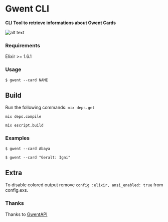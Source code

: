 # Gwent CLI
**CLI Tool to retrieve informations about Gwent Cards**

![alt text](https://i.imgur.com/Hyh5zQ7.png "Example")

### Requirements
Elixir >= 1.6.1

### Usage
`$ gwent --card NAME`

## Build

Run the following commands:
`mix deps.get`

`mix deps.compile`

`mix escript.build`

### Examples
`$ gwent --card Abaya`

`$ gwent --card "Geralt: Igni"`

## Extra
To disable colored output remove `config :elixir, ansi_enabled: true` from config.exs.

### Thanks
Thanks to [GwentAPI](https://gwentapi.com)

